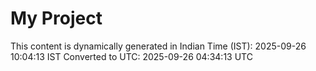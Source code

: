 # My Project

This content is dynamically generated in Indian Time (IST): 2025-09-26 10:04:13 IST
Converted to UTC: 2025-09-26 04:34:13 UTC
